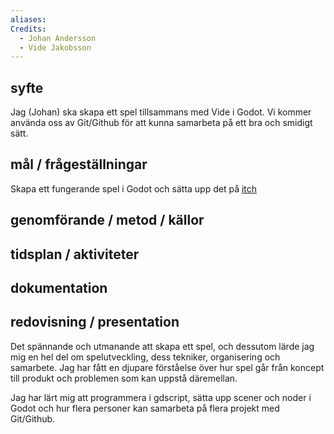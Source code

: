 ```yaml
---
aliases: 
Credits:
  - Johan Andersson
  - Vide Jakobsson
---
```


## syfte 
Jag (Johan) ska skapa ett spel tillsammans med Vide i Godot. Vi kommer använda oss av Git/Github för att kunna samarbeta på ett bra och smidigt sätt. 

## mål / frågeställningar    
Skapa ett fungerande spel i Godot och sätta upp det på [itch](https://itch.io) 

## genomförande / metod / källor  


## tidsplan / aktiviteter  


## dokumentation  


## redovisning / presentation
Det spännande och utmanande att skapa ett spel, och dessutom lärde jag mig en hel del om spelutveckling, dess tekniker, organisering och samarbete. Jag har fått en djupare förståelse över hur spel går från koncept till produkt och problemen som kan uppstå däremellan. 

Jag har lärt mig att programmera i gdscript, sätta upp scener och noder i Godot och hur flera personer kan samarbeta på flera projekt med Git/Github.